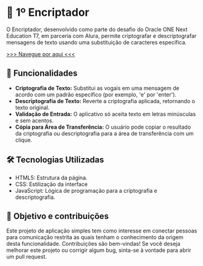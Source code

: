 # 🦉 1º Encriptador

O Encriptador, desenvolvido como parte do desafio do Oracle ONE Next Education T7, em parceria com Alura, permite criptografar e descriptografar mensagens de texto usando uma substituição de caracteres específica.

[>>> Navegue por aqui <<<](https://decodificador-de-texto-gold-psi.vercel.app/)

## 🚀 Funcionalidades

- **Criptografia de Texto:** Substitui as vogais em uma mensagem de acordo com um padrão específico (por exemplo, 'e' por 'enter').
- **Descriptografia de Texto:** Reverte a criptografia aplicada, retornando o texto original.
- **Validação de Entrada:** O aplicativo só aceita texto em letras minúsculas e sem acentos.
- **Cópia para Área de Transferência:** O usuário pode copiar o resultado da criptografia ou descriptografia para a área de transferência com um clique.

## 🛠️ Tecnologias Utilizadas

- HTML5: Estrutura da página.
- CSS: Estilização da interface
- JavaScript: Lógica de programação para a criptografia e descriptografia.

## 🤝 Objetivo e contribuições

Este projeto de aplicação simples tem como interesse em conectar pessoas para comunicação restrita as quais tenham o conhecimento da origem desta funcionalidade.
Contribuições são bem-vindas! Se você deseja melhorar este projeto ou corrigir algum bug, sinta-se à vontade para abrir um pull request.
